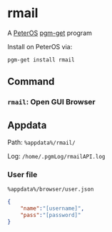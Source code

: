 # rmail

A [PeterOS](https://github.com/Platratio34/peterOS) [pgm-get](https://github.com/peterOS-pgm-get/pgm-get) program

Install on PeterOS via:
```console
pgm-get install rmail
```

## Command

### `rmail`: Open GUI Browser

## Appdata

Path: `%appdata%/rmail/`

Log: `/home/.pgmLog/rmailAPI.log`

### User file

`%appdata%/browser/user.json`

``` json
{
    "name":"[username]",
    "pass":"[password]"
}
```